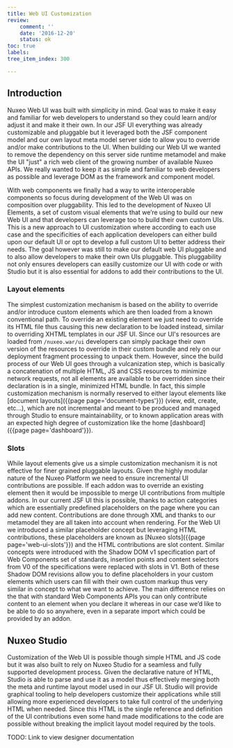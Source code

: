 ```yaml
---
title: Web UI Customization
review:
    comment: ''
    date: '2016-12-20'
    status: ok
toc: true
labels:
tree_item_index: 300

---
```

## Introduction

Nuxeo Web UI was built with simplicity in mind. Goal was to make it easy and familiar for web developers to understand so they could learn and/or adjust it and make it their own.
In our JSF UI everything was already customizable and pluggable but it leveraged both the JSF component model and our own layout meta model server side to allow you to override and/or make contributions to the UI.
When building our Web UI we wanted to remove the dependency on this server side runtime metamodel and make the UI "just" a rich web client of the growing number of available Nuxeo APIs. We really wanted to keep it as simple and familiar to web developers as possible and leverage DOM as the framework and component model.

With web components we finally had a way to write interoperable components so focus during development of the Web UI was on composition over pluggability. This led to the development of Nuxeo UI Elements, a set of custom visual elements that we’re using to build our new Web UI and that developers can leverage too to build their own custom UIs. This is a new approach to UI customization where according to each use case and the specificities of each application developers can either build upon our default UI or opt to develop a full custom UI to better address their needs.
The goal however was still to make our default web UI pluggable and to also allow developers to make their own UIs pluggable. This pluggability not only ensures developers can easilly customize our UI with code or with Studio but it is also essential for addons to add their contributions to the UI.

### Layout elements

The simplest customization mechanism is based on the ability to override and/or introduce custom elements which are then loaded from a known conventional path.
To override an existing element we just need to override its HTML file thus causing this new declaration to be loaded instead, similar to overriding XHTML templates in our JSF UI.
Since our UI's resources are loaded from `/nuxeo.war/ui` developers can simply package their own version of the resources to override in their custom bundle and rely on our deployment fragment processing to unpack them.
However, since the build process of our Web UI goes through a vulcanization step, which is basically a concatenation of multiple HTML, JS and CSS resources to minimize network requests, not all elements are available to be overridden since their declaration is in a single, minimized HTML bundle.
In fact, this simple customization mechanism is normally reserved to either layout elements like [document layouts]({{page page='document-types'}}) (view, edit, create, etc...), which are not incremental and meant to be produced and managed through Studio to ensure maintainability, or to known application areas with an expected high degree of customization like the home [dashboard]({{page page='dashboard'}}).

### Slots

While layout elements give us a simple customization mechanism it is not effective for finer grained pluggable layouts. Given the highly modular nature of the Nuxeo Platform we need to ensure incremental UI contributions are possible. If each addon was to override an existing element then it would be impossible to merge UI contributions from multiple addons. In our current JSF UI this is possible, thanks to action categories which are essentially predefined placeholders on the page where you can add new content. Contributions are done through XML and thanks to our metamodel they are all taken into account when rendering.
For the Web UI we introduced a similar placeholder concept but leveraging HTML contributions, these placeholders are known as [Nuxeo slots]({{page page='web-ui-slots'}}) and the HTML contributions are slot content. Similar concepts were introduced with the Shadow DOM v1 specification part of Web Components set of standards, insertion points and content selectors from V0 of the specifications were replaced with slots in V1. Both of these Shadow DOM revisions allow you to define placeholders in your custom elements which users can fill with their own custom markup thus very similar in concept to what we want to achieve. The main difference relies on the that with standard Web Components APIs you can only contribute content to an element when you declare it whereas in our case we’d like to be able to do so anywhere, even in a separate import which could be provided by an addon.

## Nuxeo Studio

Customization of the Web UI is possible though simple HTML and JS code but it was also built to rely on Nuxeo Studio for a seamless and fully supported development process.
Given the declarative nature of HTML, Studio is able to parse and use it as a model thus effectively merging both the meta and runtime layout model used in our JSF UI.
Studio will provide graphical tooling to help developers customize their applications while still allowing more experienced developers to take full control of the underlying HTML when needed.
Since this HTML is the single reference and definition of the UI contributions even some hand made modifications to the code are possible without breaking the implicit layout model required by the tools.

TODO: Link to view designer documentation
